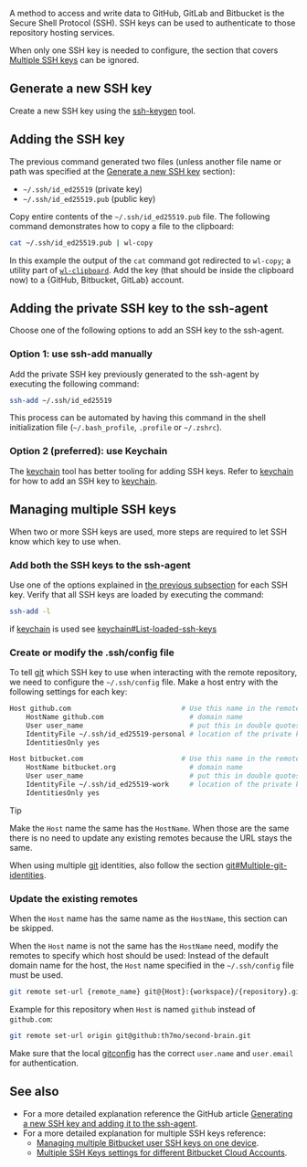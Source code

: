 A method to access and write data to GitHub, GitLab and Bitbucket is the Secure Shell Protocol (SSH).
SSH keys can be used to authenticate to those repository hosting services.

When only one SSH key is needed to configure, the section that covers [Multiple SSH keys](#managing-multiple-ssh-keys) can be ignored.

## Generate a new SSH key

Create a new SSH key using the [ssh-keygen](ssh-keygen.md) tool.

## Adding the SSH key 

The previous command generated two files (unless another file name or path was specified at the [Generate a new SSH key](#generate-a-new-ssh-key) section):

- `~/.ssh/id_ed25519` (private key)
- `~/.ssh/id_ed25519.pub` (public key)

Copy entire contents of the `~/.ssh/id_ed25519.pub` file.
The following command demonstrates how to copy a file to the clipboard:

```sh
cat ~/.ssh/id_ed25519.pub | wl-copy
```

In this example the output of the `cat` command got redirected to `wl-copy`; a utility part of [`wl-clipboard`](https://github.com/bugaevc/wl-clipboard).
Add the key (that should be inside the clipboard now) to a {GitHub, Bitbucket, GitLab} account.

## Adding the private SSH key to the ssh-agent

Choose one of the following options to add an SSH key to the ssh-agent.

### Option 1: use ssh-add manually

Add the private SSH key previously generated to the ssh-agent by executing the following command:

```sh
ssh-add ~/.ssh/id_ed25519
```

This process can be automated by having this command in the shell initialization file (`~/.bash_profile`, `.profile` or `~/.zshrc`).
 
### Option 2 (preferred): use Keychain

The [keychain](keychain.md) tool has better tooling for adding SSH keys.
Refer to [keychain](keychain.md#add-an-ssh-key-to-keychain) for how to add an SSH key to [keychain](keychain.md).

## Managing multiple SSH keys

When two or more SSH keys are used, more steps are required to let SSH know which key to use when.

### Add both the SSH keys to the ssh-agent

Use one of the options explained in [the previous subsection](#adding-the-private-ssh-key-to-the-ssh-agent) for each SSH key.
Verify that all SSH keys are loaded by executing the command:

```sh
ssh-add -l
```

if [keychain](keychain.md) is used see [keychain#List-loaded-ssh-keys](keychain.md#list-loaded-ssh-keys)

### Create or modify the .ssh/config file

To tell [git](git.md) which SSH key to use when interacting with the remote repository, we need to configure the `~/.ssh/config` file. 
Make a host entry with the following settings for each key:

```sh
Host github.com                           # Use this name in the remote URL
	HostName github.com                     # domain name
	User user_name                          # put this in double quotes when the User name has spaces
	IdentityFile ~/.ssh/id_ed25519-personal # location of the private key
	IdentitiesOnly yes

Host bitbucket.com                        # Use this name in the remote URL
	HostName bitbucket.org                  # domain name
	User user_name                          # put this in double quotes when the User name has spaces
	IdentityFile ~/.ssh/id_ed25519-work     # location of the private key
	IdentitiesOnly yes
```

> [!TIP]
> Make the `Host` name the same has the `HostName`.
> When those are the same there is no need to update any existing remotes because the URL stays the same.

When using multiple [git](git.md) identities, also follow the section [git#Multiple-git-identities](git.md#multiple-git-identities).

### Update the existing remotes

When the `Host` name has the same name as the `HostName`, this section can be skipped.

When the `Host` name is not the same has the `HostName` need, modify the remotes to specify which host should be used:
Instead of the default domain name for the host, the `Host` name specified in the `~/.ssh/config` file must be used.

```sh
git remote set-url {remote_name} git@{Host}:{workspace}/{repository}.git
```

Example for this repository when `Host` is named `github` instead of `github.com`:

```sh
git remote set-url origin git@github:th7mo/second-brain.git
```

Make sure that the local [gitconfig](gitconfig.md) has the correct `user.name` and `user.email` for authentication.

## See also

- For a more detailed explanation reference the GitHub article [Generating a new SSH key and adding it to the ssh-agent](https://docs.github.com/en/authentication/connecting-to-github-with-ssh/generating-a-new-ssh-key-and-adding-it-to-the-ssh-agent).
- For a more detailed explanation for multiple SSH keys reference:
	- [Managing multiple Bitbucket user SSH keys on one device](https://support.atlassian.com/bitbucket-cloud/docs/managing-multiple-bitbucket-user-ssh-keys-on-one-device/).
	- [Multiple SSH Keys settings for different Bitbucket Cloud Accounts](https://confluence.atlassian.com/bbkb/multiple-ssh-keys-settings-for-different-bitbucket-cloud-accounts-1168847503.html).
